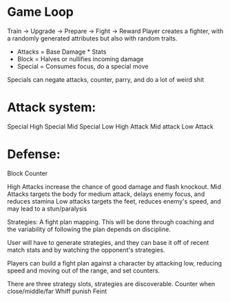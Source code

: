 # Game Loop
Train -> Upgrade -> Prepare -> Fight -> Reward
Player creates a fighter, with a randomly generated attributes but also with random traits.

- Attacks = Base Damage * Stats
- Block = Halves or nullifies incoming damage
- Special = Consumes focus, do a special move

Specials can negate attacks, counter, parry, and do a lot of weird shit

# Attack system:
Special High
Special Mid
Special Low
High Attack
Mid attack
Low Attack

# Defense:
Block
Counter

High Attacks increase the chance of good damage and flash knockout.
Mid Attacks targets the body for medium attack, delays enemy focus, and reduces stamina
Low attacks targets the feet, reduces enemy's speed, and may lead to a stun/paralysis

Strategies:
A fight plan mapping.
This will be done through coaching and the variability of following the plan depends on discipline.

User will have to generate strategies, and they can base it off of recent match stats and by watching the opponent's strategies.

Players can build a fight plan against a character by attacking low, reducing speed and moving out of the range, and set counters.

There are three strategy slots, strategies are discoverable.
Counter when close/middle/far
Whiff punish
Feint
